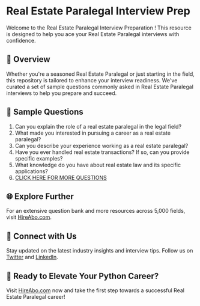 # Real Estate Paralegal Interview Prep

Welcome to the Real Estate Paralegal Interview Preparation ! This resource is designed to help you ace your Real Estate Paralegal interviews with confidence.

## 🚀 Overview

Whether you're a seasoned Real Estate Paralegal or just starting in the field, this repository is tailored to enhance your interview readiness. We've curated a set of sample questions commonly asked in Real Estate Paralegal interviews to help you prepare and succeed.

## 📝 Sample Questions

1. Can you explain the role of a real estate paralegal in the legal field?
2. What made you interested in pursuing a career as a real estate paralegal?
3. Can you describe your experience working as a real estate paralegal?
4. Have you ever handled real estate transactions? If so, can you provide specific examples?
5. What knowledge do you have about real estate law and its specific applications?
6. [CLICK HERE FOR MORE QUESTIONS](https://hireabo.com/job/9_2_4/Real%20Estate%20Paralegal)

## 🌐 Explore Further

For an extensive question bank and more resources across 5,000 fields, visit [HireAbo.com](https://www.hireabo.com).

## 📱 Connect with Us

Stay updated on the latest industry insights and interview tips. Follow us on [Twitter](https://twitter.com/hireabo) and [LinkedIn](https://www.linkedin.com/in/hire-abo-3609972a8/).

## 🚀 Ready to Elevate Your Python Career?

Visit [HireAbo.com](https://www.hireabo.com) now and take the first step towards a successful Real Estate Paralegal career!